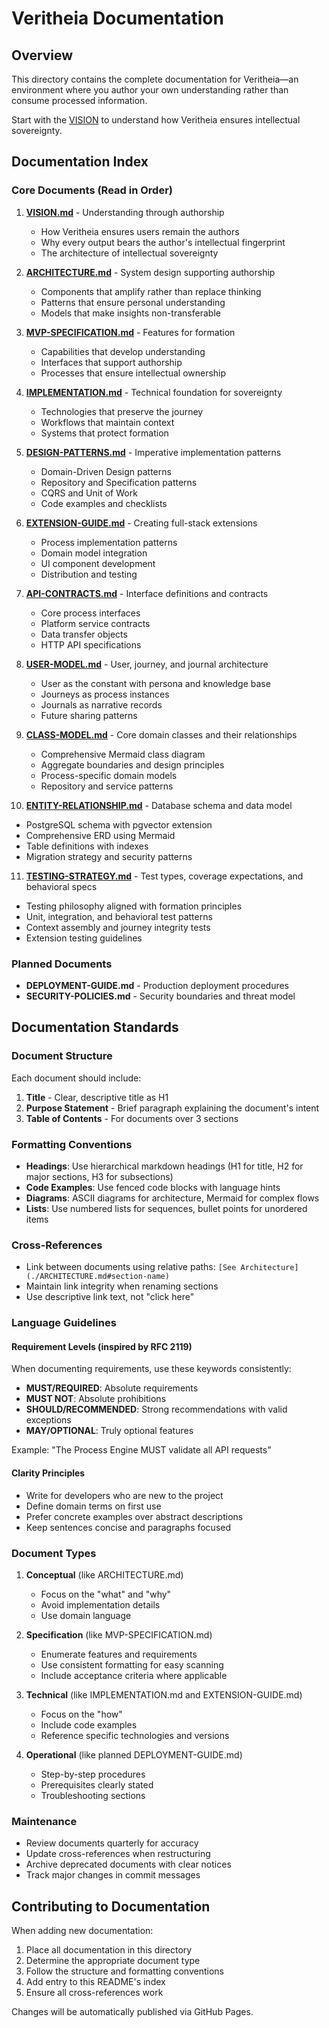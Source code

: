 # Veritheia Documentation

## Overview

This directory contains the complete documentation for Veritheia—an environment where you author your own understanding rather than consume processed information.

Start with the [VISION](./VISION.md) to understand how Veritheia ensures intellectual sovereignty.

## Documentation Index

### Core Documents (Read in Order)

1. **[VISION.md](./VISION.md)** - Understanding through authorship
   - How Veritheia ensures users remain the authors
   - Why every output bears the author's intellectual fingerprint
   - The architecture of intellectual sovereignty

2. **[ARCHITECTURE.md](./ARCHITECTURE.md)** - System design supporting authorship
   - Components that amplify rather than replace thinking
   - Patterns that ensure personal understanding
   - Models that make insights non-transferable
   
3. **[MVP-SPECIFICATION.md](./MVP-SPECIFICATION.md)** - Features for formation
   - Capabilities that develop understanding
   - Interfaces that support authorship
   - Processes that ensure intellectual ownership

4. **[IMPLEMENTATION.md](./IMPLEMENTATION.md)** - Technical foundation for sovereignty
   - Technologies that preserve the journey
   - Workflows that maintain context
   - Systems that protect formation

5. **[DESIGN-PATTERNS.md](./DESIGN-PATTERNS.md)** - Imperative implementation patterns
   - Domain-Driven Design patterns
   - Repository and Specification patterns
   - CQRS and Unit of Work
   - Code examples and checklists

6. **[EXTENSION-GUIDE.md](./EXTENSION-GUIDE.md)** - Creating full-stack extensions
   - Process implementation patterns
   - Domain model integration
   - UI component development
   - Distribution and testing

7. **[API-CONTRACTS.md](./API-CONTRACTS.md)** - Interface definitions and contracts
   - Core process interfaces
   - Platform service contracts
   - Data transfer objects
   - HTTP API specifications

8. **[USER-MODEL.md](./USER-MODEL.md)** - User, journey, and journal architecture
   - User as the constant with persona and knowledge base
   - Journeys as process instances
   - Journals as narrative records
   - Future sharing patterns

9. **[CLASS-MODEL.md](./CLASS-MODEL.md)** - Core domain classes and their relationships
   - Comprehensive Mermaid class diagram
   - Aggregate boundaries and design principles
   - Process-specific domain models
   - Repository and service patterns

10. **[ENTITY-RELATIONSHIP.md](./ENTITY-RELATIONSHIP.md)** - Database schema and data model
   - PostgreSQL schema with pgvector extension
   - Comprehensive ERD using Mermaid
   - Table definitions with indexes
   - Migration strategy and security patterns

11. **[TESTING-STRATEGY.md](./TESTING-STRATEGY.md)** - Test types, coverage expectations, and behavioral specs
   - Testing philosophy aligned with formation principles
   - Unit, integration, and behavioral test patterns
   - Context assembly and journey integrity tests
   - Extension testing guidelines

### Planned Documents
- **DEPLOYMENT-GUIDE.md** - Production deployment procedures
- **SECURITY-POLICIES.md** - Security boundaries and threat model

## Documentation Standards

### Document Structure

Each document should include:

1. **Title** - Clear, descriptive title as H1
2. **Purpose Statement** - Brief paragraph explaining the document's intent
3. **Table of Contents** - For documents over 3 sections

### Formatting Conventions

- **Headings**: Use hierarchical markdown headings (H1 for title, H2 for major sections, H3 for subsections)
- **Code Examples**: Use fenced code blocks with language hints
- **Diagrams**: ASCII diagrams for architecture, Mermaid for complex flows
- **Lists**: Use numbered lists for sequences, bullet points for unordered items

### Cross-References

- Link between documents using relative paths: `[See Architecture](./ARCHITECTURE.md#section-name)`
- Maintain link integrity when renaming sections
- Use descriptive link text, not "click here"

### Language Guidelines

#### Requirement Levels (inspired by RFC 2119)

When documenting requirements, use these keywords consistently:

- **MUST/REQUIRED**: Absolute requirements
- **MUST NOT**: Absolute prohibitions  
- **SHOULD/RECOMMENDED**: Strong recommendations with valid exceptions
- **MAY/OPTIONAL**: Truly optional features

Example: "The Process Engine MUST validate all API requests"

#### Clarity Principles

- Write for developers who are new to the project
- Define domain terms on first use
- Prefer concrete examples over abstract descriptions
- Keep sentences concise and paragraphs focused

### Document Types

1. **Conceptual** (like ARCHITECTURE.md)
   - Focus on the "what" and "why"
   - Avoid implementation details
   - Use domain language

2. **Specification** (like MVP-SPECIFICATION.md)
   - Enumerate features and requirements
   - Use consistent formatting for easy scanning
   - Include acceptance criteria where applicable

3. **Technical** (like IMPLEMENTATION.md and EXTENSION-GUIDE.md)
   - Focus on the "how"
   - Include code examples
   - Reference specific technologies and versions

4. **Operational** (like planned DEPLOYMENT-GUIDE.md)
   - Step-by-step procedures
   - Prerequisites clearly stated
   - Troubleshooting sections

### Maintenance

- Review documents quarterly for accuracy
- Update cross-references when restructuring
- Archive deprecated documents with clear notices
- Track major changes in commit messages

## Contributing to Documentation

When adding new documentation:

1. Place all documentation in this directory
2. Determine the appropriate document type
3. Follow the structure and formatting conventions
4. Add entry to this README's index
5. Ensure all cross-references work

Changes will be automatically published via GitHub Pages.